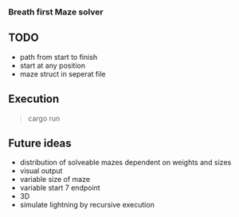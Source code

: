 ### Breath first Maze solver

## TODO

* path from start to finish
* start at any position
* maze struct in seperat file

## Execution

> cargo run

## Future ideas

* distribution of solveable mazes dependent on weights and sizes
* visual output
* variable size of maze
* variable start 7 endpoint
* 3D
* simulate lightning by recursive execution
